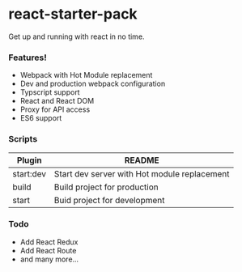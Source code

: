 # react-starter-pack
Get up and running with react in no time.

### Features!
- Webpack with Hot Module replacement
- Dev and production webpack configuration
- Typscript support
- React and React DOM
- Proxy for API access
- ES6 support

### Scripts
| Plugin | README |
| ------ | ------ |
| start:dev | Start dev server with Hot module replacement |
| build | Build project for production |
| start | Buid project for development |

### Todo
- Add React Redux
- Add React Route
- and many more...
